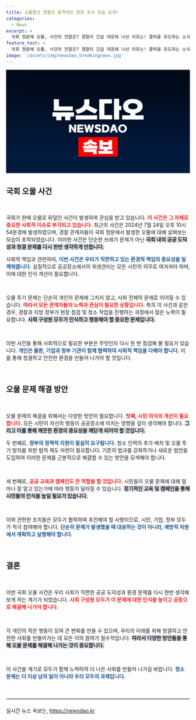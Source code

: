 ```yaml
---
title: 오물풍선 경찰의 충격적인 현장 조사 모습 공개!
categories:
  - News
excerpt: >
  국회 정문에 오물, 사건의 전말은? 경찰이 긴급 대응에 나선 이유는! 클릭을 유도하는 소식, 놀라운 현장을 자세히 알려드립니다.
feature_text: >
  국회 정문에 오물, 사건의 전말은? 경찰이 긴급 대응에 나선 이유는! 클릭을 유도하는 소식, 놀라운 현장을 자세히 알려드립니다.
image: '/assets/img/newsdao_breakingnews.jpg'
---
```


<p><img src="/assets/img/newsdao_breakingnews.jpg" alt="koreaapp 속보" /></p>

<h2 data-ke-size="size26">국회 오물 사건</h2>

<p data-ke-size="size16">&nbsp;</p>

<p>국회가 한때 오물로 뒤덮인 사건이 발생하여 관심을 받고 있습니다. <b><span style="color: #ee2323;">이 사건은 그 자체로 중요한 사회적 이슈로 부각되고 있습니다.</span></b> 최근의 사건은 2024년 7월 24일 오후 10시 54분경에 발생하였으며, 경찰 관계자들이 국회 정문에서 발생한 오물에 대해 살펴보는 모습이 포착되었습니다. 이러한 사건은 단순한 쓰레기 문제가 아닌 <b><span style="background-color: #21538527;">국회 내의 공공 도덕성과 청결 문제를 다시 한번 생각하게 만듭니다.</span></b> </p>

<p>사회적 책임과 관련하여, <b><span style="color: #1a5490;">이번 사건은 우리가 직면하고 있는 환경적 책임의 중요성을 일깨워줍니다.</span></b> 실질적으로 공공장소에서의 위생관리는 모든 시민의 의무로 여겨져야 하며, 이에 대한 인식 개선이 필요합니다.</p>

<p data-ke-size="size16">&nbsp;</p>

<p>오물 투기 문제는 단순히 개인의 문제에 그치지 않고, 사회 전체의 문제로 이어질 수 있습니다. <b><span style="color: #ee2323;">따라서 모든 관계자들의 노력과 관심이 필요한 상황입니다.</span></b> 특히 이 사건과 같은 경우, 경찰과 지방 정부가 현장 점검 및 청소 작업을 진행하는 과정에서 많은 노력이 필요합니다. <b><span style="background-color: #21538527;">사회 구성원 모두가 인식하고 행동해야 할 중요한 문제입니다.</span></b></p>

<p data-ke-size="size16">&nbsp;</p>

<p>이번 사건을 통해 사회적으로 필요한 부분은 무엇인지 다시 한 번 점검해 볼 필요가 있습니다. <b><span style="color: #1a5490;">개인은 물론, 기업과 정부 기관이 함께 협력하여 사회적 책임을 다해야 합니다.</span></b> 이를 통해 청결하고 안전한 환경을 만들어 나가야 할 것입니다. </p>

<p data-ke-size="size16">&nbsp;</p>

<h2 data-ke-size="size26">오물 문제 해결 방안</h2>

<p data-ke-size="size16">&nbsp;</p>

<p>오물 문제의 해결을 위해서는 다양한 방안이 필요합니다. <b><span style="color: #ee2323;">첫째, 시민 의식의 개선이 필요합니다.</span></b> 모든 시민이 자신의 행동이 공공장소에 미치는 영향을 깊이 생각해야 합니다. <b><span style="background-color: #21538527;">그리고 이를 통해 깨끗한 환경의 중요성을 깨닫게 되어야 할 것입니다.</span></b> </p>

<p>두 번째로, <b><span style="color: #1a5490;">정부의 정책적 지원이 절실히 요구됩니다.</span></b> 청소 인력의 추가 배치 및 오물 투기 방지를 위한 법적 제도 마련이 필요합니다. 기존의 법규를 강화하거나 새로운 법안을 도입하여 이러한 문제를 근본적으로 해결할 수 있는 방안을 모색해야 합니다.</p>

<p data-ke-size="size16">&nbsp;</p>

<p>세 번째로, <b><span style="color: #ee2323;">공공 교육과 캠페인도 큰 역할을 할 것입니다.</span></b> 시민들이 오물 문제에 대해 얼마나 잘 알고 있는가에 따라 행동이 달라질 수 있습니다. <b><span style="background-color: #21538527;">정기적인 교육 및 캠페인을 통해 시민들의 인식을 높일 필요가 있습니다.</span></b></p>

<p data-ke-size="size16">&nbsp;</p>

<p>이와 관련한 조치들은 모두가 협력하여 추진해야 할 사항이므로, 시민, 기업, 정부 모두가 적극 참여해야 합니다. <b><span style="color: #1a5490;">단순히 문제가 발생했을 때 대응하는 것이 아니라, 예방적 차원에서 계획하고 실행해야 합니다.</span></b> </p>

<p data-ke-size="size16">&nbsp;</p>

<h2 data-ke-size="size26">결론</h2>

<p data-ke-size="size16">&nbsp;</p>

<p>이번 국회 오물 사건은 우리 사회가 직면한 공공 도덕성과 환경 문제를 다시 한번 생각해보게 하는 계기가 되었습니다. <b><span style="color: #ee2323;">사회 구성원 모두가 이 문제에 대한 인식을 높이고 공동으로 해결해 나가야 합니다.</span></b> </p>

<p data-ke-size="size16">&nbsp;</p>

<p>각 개인의 작은 행동이 모여 큰 변화를 만들 수 있으며, 우리의 미래를 위해 청결하고 안전한 사회를 만들어가는 데 모든 이의 참여가 필수적입니다. <b><span style="background-color: #21538527;">따라서 다양한 방안들을 통해 오물 문제를 해결해 나가는 것이 중요합니다.</span></b> </p>

<p data-ke-size="size16">&nbsp;</p>

<p>이 사건을 계기로 모두가 함께 노력하여 더 나은 사회를 만들어 나가길 바랍니다. <b><span style="color: #1a5490;">청소 문제는 더 이상 남의 일이 아니라 우리 모두의 과제입니다.</span></b> </p>

<p data-ke-size="size16">&nbsp;</p>

<hr style="border: 1px solid #d9d9d9; margin: 20px 0;">
실시간 뉴스 속보는, <a href="https://newsdao.kr" rel="dofollow">https://newsdao.kr</a>


